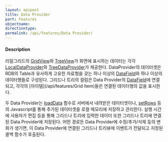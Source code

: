 ```yaml
---
layout: apipost
title: Data Provider
part: Features
objectname: 
directiontype: 
permalink: /api/features/Data Provider/
---
```


#### Description

리얼그리드의 [GridView](/api/GridView)와 [TreeView](/api/TreeView)가 화면에 표시하는 데이터는 각각 [LocalDataProvider](/api/LocalDataProvider/)와 [TreeDataProvider](/api/TreeDataProvider)가 제공한다. DataProvider의 데이터셋은 RDB의 Table과 유사하게 고유한 자료형을 갖는 하나 이상의 [DataField](/api/types/DataField)와 하나 이상의 데이터행들로 구성된다. 그리드나 트리의 컬럼은 Data Provider의 [DataField](/api/types/DataField)에 연결되고, 각각의 [아이템](/api/features/Grid Item)들은 연결된 데이터행의 값을 표시한다. 

두 Data Provider는 [loadData](/api/DataProvider/loadData) 함수로 서버에서 내려받은 데이터셋이나, [setRows](/api/LocalDataProvider/setRows) 등의 Javascript를 통해 추가된 데이터셋을 로컬 메모리에 저장하고 관리한다. 실행 시간에 사용자가 편집 등을 통해 그리드나 트리에 입력한 데이터 또한 그리드나 트리에 연결된 Data Provider에 저장된다. 어떤 경로든 Data Provider에 수정/추가/삭제 등의 변화가 생기면, 이 Data Provider에 연결된 그리드나 트리뷰에 이벤트가 전달되고 지정된 콜백 함수가 호출된다.

